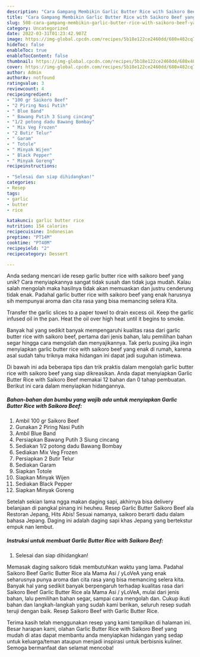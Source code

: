 ```yaml
---
description: "Cara Gampang Membikin Garlic Butter Rice with Saikoro Beef yang Mantap"
title: "Cara Gampang Membikin Garlic Butter Rice with Saikoro Beef yang Mantap"
slug: 508-cara-gampang-membikin-garlic-butter-rice-with-saikoro-beef-yang-mantap
category: Uncategorized
date: 2022-03-31T01:23:42.907Z
image: https://img-global.cpcdn.com/recipes/5b18e122ce2460dd/680x482cq70/garlic-butter-rice-with-saikoro-beef-foto-resep-utama.jpg
hideToc: false
enableToc: true
enableTocContent: false
thumbnail: https://img-global.cpcdn.com/recipes/5b18e122ce2460dd/680x482cq70/garlic-butter-rice-with-saikoro-beef-foto-resep-utama.jpg
cover: https://img-global.cpcdn.com/recipes/5b18e122ce2460dd/680x482cq70/garlic-butter-rice-with-saikoro-beef-foto-resep-utama.jpg
author: Admin
authorAv: notfound
ratingvalue: 3
reviewcount: 4
recipeingredient:
- "100 gr Saikoro Beef"
- "2 Piring Nasi Putih"
- " Blue Band"
- " Bawang Putih 3 Siung cincang"
- "1/2 potong dadu Bawang Bombay"
- " Mix Veg Frozen"
- "2 Butir Telur"
- " Garam"
- " Totole"
- " Minyak Wijen"
- " Black Pepper"
- " Minyak Goreng"
recipeinstructions:

- "Selesai dan siap dihidangkan!"
categories:
- Resep
tags:
- garlic
- butter
- rice

katakunci: garlic butter rice 
nutrition: 154 calories
recipecuisine: Indonesian
preptime: "PT14M"
cooktime: "PT40M"
recipeyield: "2"
recipecategory: Dessert

---
```





Anda sedang mencari ide resep garlic butter rice with saikoro beef yang unik? Cara menyiapkannya sangat tidak susah dan tidak juga mudah. Kalau salah mengolah maka hasilnya tidak akan memuaskan dan justru cenderung tidak enak. Padahal garlic butter rice with saikoro beef yang enak harusnya sih mempunyai aroma dan cita rasa yang bisa memancing selera Kita.





Transfer the garlic slices to a paper towel to drain excess oil. Keep the garlic infused oil in the pan. Heat the oil over high heat until it begins to smoke.

Banyak hal yang sedikit banyak mempengaruhi kualitas rasa dari garlic butter rice with saikoro beef, pertama dari jenis bahan, lalu pemilihan bahan segar hingga cara mengolah dan menyajikannya. Tak perlu pusing jika ingin menyiapkan garlic butter rice with saikoro beef yang enak di rumah, karena asal sudah tahu triknya maka hidangan ini dapat jadi suguhan istimewa.






Di bawah ini ada beberapa tips dan trik praktis dalam mengolah garlic butter rice with saikoro beef yang siap dikreasikan. Anda dapat menyiapkan Garlic Butter Rice with Saikoro Beef memakai 12 bahan dan 0 tahap pembuatan. Berikut ini cara dalam menyiapkan hidangannya.

<!--inarticleads1-->

##### Bahan-bahan dan bumbu yang wajib ada untuk menyiapkan Garlic Butter Rice with Saikoro Beef:

1. Ambil 100 gr Saikoro Beef
1. Gunakan 2 Piring Nasi Putih
1. Ambil  Blue Band
1. Persiapkan  Bawang Putih 3 Siung cincang
1. Sediakan 1/2 potong dadu Bawang Bombay
1. Sediakan  Mix Veg Frozen
1. Persiapkan 2 Butir Telur
1. Sediakan  Garam
1. Siapkan  Totole
1. Siapkan  Minyak Wijen
1. Sediakan  Black Pepper
1. Siapkan  Minyak Goreng


Setelah sekian lama ngga makan daging sapi, akhirnya bisa delivery belanjaan di pangkal pinang ini heuheu. Resep Garlic Butter Saikoro Beef ala Restoran Jepang, Hits Abis! Sesuai namanya, saikoro berarti dadu dalam bahasa Jepang. Daging ini adalah daging sapi khas Jepang yang bertekstur empuk nan lembut. 

<!--inarticleads2-->

##### Instruksi untuk membuat Garlic Butter Rice with Saikoro Beef:


1. Selesai dan siap dihidangkan!

Memasak daging saikoro tidak membutuhkan waktu yang lama. Padahal Saikoro Beef Garlic Butter Rice ala Mama Asi / yLoVeA yang enak seharusnya punya aroma dan cita rasa yang bisa memancing selera kita. Banyak hal yang sedikit banyak berpengaruh terhadap kualitas rasa dari Saikoro Beef Garlic Butter Rice ala Mama Asi / yLoVeA, mulai dari jenis bahan, lalu pemilihan bahan segar, sampai cara mengolah dan. Cukup ikuti bahan dan langkah-langkah yang sudah kami berikan, seluruh resep sudah teruji dengan baik. Resep Saikoro Beef with Garlic Butter Rice. 

Terima kasih telah menggunakan resep yang kami tampilkan di halaman ini. Besar harapan kami, olahan Garlic Butter Rice with Saikoro Beef yang mudah di atas dapat membantu anda menyiapkan hidangan yang sedap untuk keluarga/teman ataupun menjadi inspirasi untuk berbisnis kuliner. Semoga bermanfaat dan selamat mencoba!
